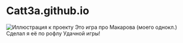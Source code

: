 # Catt3a.github.io
![Иллюстрация к проекту](https://github.com/Catt3a/Catt3a.github.io/raw/main/ДЩД/ДЩД.png)
Это игра про Макарова (моего однокл.)
Сделал я её по рофлу
Удачной игры!
